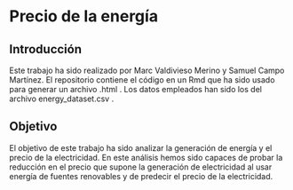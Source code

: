 ﻿# Precio de la energía
## Introducción
Este trabajo ha sido realizado por Marc Valdivieso Merino y Samuel Campo Martínez. El repositorio contiene el código en un Rmd que ha sido usado para generar un archivo .html . Los datos empleados han sido los del archivo energy_dataset.csv .

## Objetivo
El objetivo de este trabajo ha sido analizar la generación de energía y el precio de la electricidad. En este análisis hemos sido capaces de probar la reducción en el precio que supone la generación de electricidad al usar energía de fuentes renovables y de predecir el precio de la electricidad.

